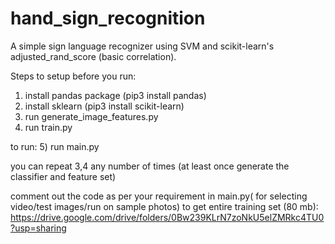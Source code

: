# hand_sign_recognition
A simple sign language recognizer using SVM and scikit-learn's adjusted_rand_score (basic correlation).

Steps to setup before you run:
1) install pandas package (pip3 install pandas)
2) install sklearn (pip3 install scikit-learn)
3) run generate_image_features.py
4) run train.py

to run:
5) run main.py

you can repeat 3,4 any number of times (at least once generate the classifier and feature set)

comment out the code as per your requirement in main.py( for selecting video/test images/run on sample photos)
to get entire training set (80 mb): https://drive.google.com/drive/folders/0Bw239KLrN7zoNkU5elZMRkc4TU0?usp=sharing
